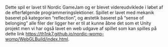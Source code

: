 Dette spil er lavet til Nordic GameJam og er blevet videreudviklede i løbet af de efterfølgende programmeringslektioner. Spillet er lavet med mekanik baseret på kategorien “reflection”, og æstetik baseret på “sense of belonging”
alle filer der ligger her er til at kunne åbne det som et Unity projekt men vi har også lavet en web udgave af spillet som kan spilles på dette link https://th1nk7.github.io/nordic-womp-womp/WebGLBuild/index.html.
